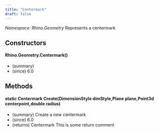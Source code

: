 ```yaml
---
title: "Centermark"
draft: false
---
```


*Namespace: Rhino.Geometry*
 Represents a centermark 
## Constructors
#### Rhino.Geometry.Centermark()
- (summary) 
- (since) 6.0
## Methods
#### static Centermark Create(DimensionStyle dimStyle,Plane plane,Point3d centerpoint,double radius)
- (summary)  Create a new centermark 
- (since) 6.0
- (returns) Centermark This is some return comment
